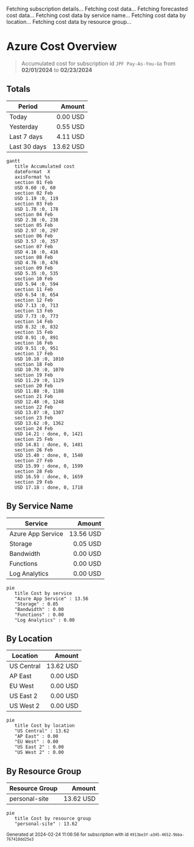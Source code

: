 Fetching subscription details...
Fetching cost data...
Fetching forecasted cost data...
Fetching cost data by service name...
Fetching cost data by location...
Fetching cost data by resource group...
# Azure Cost Overview

> Accumulated cost for subscription id `JPF Pay-As-You-Go` from **02/01/2024** to **02/23/2024**

## Totals

|Period|Amount|
|---|---:|
|Today|0.00 USD|
|Yesterday|0.55 USD|
|Last 7 days|4.11 USD|
|Last 30 days|13.62 USD|

```mermaid
gantt
   title Accumulated cost
   dateFormat  X
   axisFormat %s
   section 01 Feb
   USD 0.60 :0, 60
   section 02 Feb
   USD 1.19 :0, 119
   section 03 Feb
   USD 1.78 :0, 178
   section 04 Feb
   USD 2.38 :0, 238
   section 05 Feb
   USD 2.97 :0, 297
   section 06 Feb
   USD 3.57 :0, 357
   section 07 Feb
   USD 4.16 :0, 416
   section 08 Feb
   USD 4.76 :0, 476
   section 09 Feb
   USD 5.35 :0, 535
   section 10 Feb
   USD 5.94 :0, 594
   section 11 Feb
   USD 6.54 :0, 654
   section 12 Feb
   USD 7.13 :0, 713
   section 13 Feb
   USD 7.73 :0, 773
   section 14 Feb
   USD 8.32 :0, 832
   section 15 Feb
   USD 8.91 :0, 891
   section 16 Feb
   USD 9.51 :0, 951
   section 17 Feb
   USD 10.10 :0, 1010
   section 18 Feb
   USD 10.70 :0, 1070
   section 19 Feb
   USD 11.29 :0, 1129
   section 20 Feb
   USD 11.88 :0, 1188
   section 21 Feb
   USD 12.48 :0, 1248
   section 22 Feb
   USD 13.07 :0, 1307
   section 23 Feb
   USD 13.62 :0, 1362
   section 24 Feb
   USD 14.21 : done, 0, 1421
   section 25 Feb
   USD 14.81 : done, 0, 1481
   section 26 Feb
   USD 15.40 : done, 0, 1540
   section 27 Feb
   USD 15.99 : done, 0, 1599
   section 28 Feb
   USD 16.59 : done, 0, 1659
   section 29 Feb
   USD 17.18 : done, 0, 1718
```

## By Service Name

|Service|Amount|
|---|---:|
|Azure App Service|13.56 USD|
|Storage|0.05 USD|
|Bandwidth|0.00 USD|
|Functions|0.00 USD|
|Log Analytics|0.00 USD|

```mermaid
pie
   title Cost by service
   "Azure App Service" : 13.56
   "Storage" : 0.05
   "Bandwidth" : 0.00
   "Functions" : 0.00
   "Log Analytics" : 0.00
```

## By Location

|Location|Amount|
|---|---:|
|US Central|13.62 USD|
|AP East|0.00 USD|
|EU West|0.00 USD|
|US East 2|0.00 USD|
|US West 2|0.00 USD|

```mermaid
pie
   title Cost by location
   "US Central" : 13.62
   "AP East" : 0.00
   "EU West" : 0.00
   "US East 2" : 0.00
   "US West 2" : 0.00
```

## By Resource Group

|Resource Group|Amount|
|---|---:|
|personal-site|13.62 USD|

```mermaid
pie
   title Cost by resource group
   "personal-site" : 13.62
```

<sup>Generated at 2024-02-24 11:06:56 for subscription with id `4913be3f-a345-4652-9bba-767418dd25e3`</sup>
